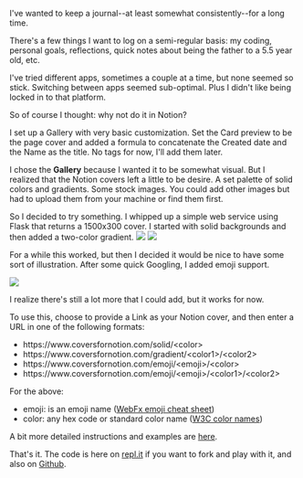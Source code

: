 I've wanted to keep a journal--at least somewhat consistently--for a long time. 

There's a few things I want to log on a semi-regular basis: my coding, personal goals, reflections, quick notes about being the father to a 5.5 year old, etc.

I've tried different apps, sometimes a couple at a time, but none seemed so stick. Switching between apps seemed sub-optimal. Plus I didn't like being locked in to that platform.

So of course I thought: why not do it in Notion?
<!--excerpt-->

I set up a Gallery with very basic customization. Set the Card preview to be the page cover and added a formula to concatenate the Created date and the Name as the title. No tags for now, I'll add them later.

I chose the **Gallery** because I wanted it to be somewhat visual. But I realized that the Notion covers left a little to be desire. A set palette of solid colors and gradients. Some stock images. You could add other images but had to upload them from your machine or find them first.

So I decided to try something. I whipped up a simple web service using Flask that returns a 1500x300 cover. I started with solid backgrounds and then added a two-color gradient. 
![](https://cdn.digitalgraphite.dev/06_notion_covers/01_notion_covers_solid.png)
![](https://cdn.digitalgraphite.dev/06_notion_covers/02_notion_covers_gradient.png)

For a while this worked, but then I decided it would be nice to have some sort of illustration. After some quick Googling, I added emoji support.

![](https://cdn.digitalgraphite.dev/06_notion_covers/03_notion_covers_emoji.png)

I realize there's still a lot more that I could add, but it works for now.

To use this, choose to provide a Link as your Notion cover, and then enter a URL in one of the following formats:
* https\://www\.coversfornotion\.com/solid/\<color\>
* https\://www\.coversfornotion\.com/gradient/\<color1\>/\<color2\>
* https\://www\.coversfornotion\.com/emoji/\<emoji\>/\<color\>
* https\://www\.coversfornotion\.com/emoji/\<emoji\>/\<color1\>/\<color2\>


For the above:
* emoji: is an emoji name ([WebFx emoji cheat sheet](https://www.webfx.com/tools/emoji-cheat-sheet/))
* color: any hex code or standard color name ([W3C color names](https://drafts.csswg.org/css-color-4/#named-colors))

A bit more detailed instructions and examples are [here](https://www.notion.so/Covers-for-Notion-32e8918fbc3f46f6a8006f21a747cb96).

That's it. The code is here on [repl.it](https://repl.it/@basilhayek/notioncover) if you want to fork and play with it, and also on [Github](https://github.com/basilhayek/notioncover).
